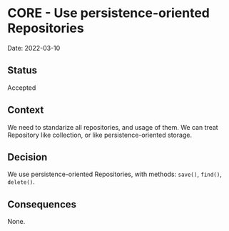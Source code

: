 # CORE - Use persistence-oriented Repositories

Date: 2022-03-10

## Status

Accepted

## Context

We need to standarize all repositories, and usage of them. We can treat Repository like collection,
or like persistence-oriented storage.

## Decision

We use persistence-oriented Repositories, with methods: `save()`, `find()`, `delete()`.

## Consequences

None.
